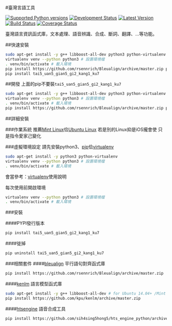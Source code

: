 #臺灣言語工具

[![Supported Python versions](https://pypip.in/py_versions/tai5_uan5_gian5_gi2_kang1_ku7/badge.svg)](https://pypi.python.org/pypi/tai5_uan5_gian5_gi2_kang1_ku7/)
[![Development Status](https://pypip.in/status/tai5_uan5_gian5_gi2_kang1_ku7/badge.svg)](https://pypi.python.org/pypi/tai5_uan5_gian5_gi2_kang1_ku7/)
[![Latest Version](https://pypip.in/version/tai5_uan5_gian5_gi2_kang1_ku7/badge.svg)](https://pypi.python.org/pypi/tai5_uan5_gian5_gi2_kang1_ku7/)
[![Build Status](https://travis-ci.org/sih4sing5hong5/tai5_uan5_gian5_gi2_kang1_ku7.svg?branch=master)](https://travis-ci.org/sih4sing5hong5/tai5_uan5_gian5_gi2_kang1_ku7)
[![Coverage Status](https://coveralls.io/repos/sih4sing5hong5/tai5_uan5_gian5_gi2_kang1_ku7/badge.svg)](https://coveralls.io/r/sih4sing5hong5/tai5_uan5_gian5_gi2_kang1_ku7)

臺灣語言資訊函式庫，文本處理、語音辨識、合成、斷詞、翻譯、…等功能。

##快速安裝
```bash
sudo apt-get install -y g++ libboost-all-dev python3 python-virtualenv
virtualenv venv --python python3 # 設置環境檔
. venv/bin/activate # 載入環境
pip install https://github.com/rsennrich/Bleualign/archive/master.zip pip install https://github.com/kpu/kenlm/archive/master.zip
pip install tai5_uan5_gian5_gi2_kang1_ku7
```

##開發
上面的pip不要裝`tai5_uan5_gian5_gi2_kang1_ku7`
```bash
sudo apt-get install -y g++ libboost-all-dev python3 python-virtualenv
virtualenv venv --python python3 # 設置環境檔
. venv/bin/activate # 載入環境
pip install https://github.com/rsennrich/Bleualign/archive/master.zip pip install https://github.com/kpu/kenlm/archive/master.zip
```

##詳細安裝

###作業系統
推薦[Mint Linux](http://www.linuxmint.com/download.php)佮[Ubuntu Linux](http://www.ubuntu-tw.org/modules/tinyd0/)
若是別的Linux抑是iOS攏會使
只是指令愛家己變化

###虛擬環境設定
請先安裝python3、[pip](https://pip.pypa.io/en/latest/installing.html)佮[virtualenv](https://virtualenv.readthedocs.org/en/latest/)
```bash
sudo apt-get install -y python3 python-virtualenv
virtualenv venv --python python3 # 設置環境檔
. venv/bin/activate # 載入環境
```
會當參考：[virtualenv](http://www.openfoundry.org/tw/tech-column/8516-pythons-virtual-environment-and-multi-version-programming-tools-virtualenv-and-pythonbrew)使用說明

每次使用前開啟環境
```bash
virtualenv venv --python python3 # 設置環境檔
. venv/bin/activate # 載入環境
```

###安裝

####PYPI發行版本
```bash
pip install tai5_uan5_gian5_gi2_kang1_ku7
```

####徙掉
```bash
pip uninstall tai5_uan5_gian5_gi2_kang1_ku7
```

###相關套件
####[bleualign](https://github.com/rsennrich/Bleualign)
平行語句對齊函式庫
```bash
pip install https://github.com/rsennrich/Bleualign/archive/master.zip
```
####[kenlm](https://github.com/kpu/kenlm)
語言模型函式庫
```bash
sudo apt-get install -y g++ libboost-all-dev # for Ubuntu 14.04+ /Mint 17+
pip install https://github.com/kpu/kenlm/archive/master.zip
```
####[htsengine](https://github.com/sih4sing5hong5/hts_engine_python)
語音合成工具
```bash
pip install https://github.com/sih4sing5hong5/hts_engine_python/archive/master.zip
```


